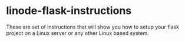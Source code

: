 # linode-flask-instructions

These are set of instructions that will show you how to setup your flask project on a Linux server or any other Linux based system. 

